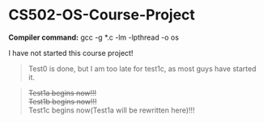 CS502-OS-Course-Project
=======================
**Compiler command:**
gcc -g *.c -lm -lpthread -o os

I have not started this course project!
> Test0 is done, but I am too late for test1c, as most guys have started it.    

> <del>Test1a begins now!!!</del>        
> <del>Test1b begins now!!!</del>         
> Test1c begins now(Test1a will be rewritten here)!!!        
